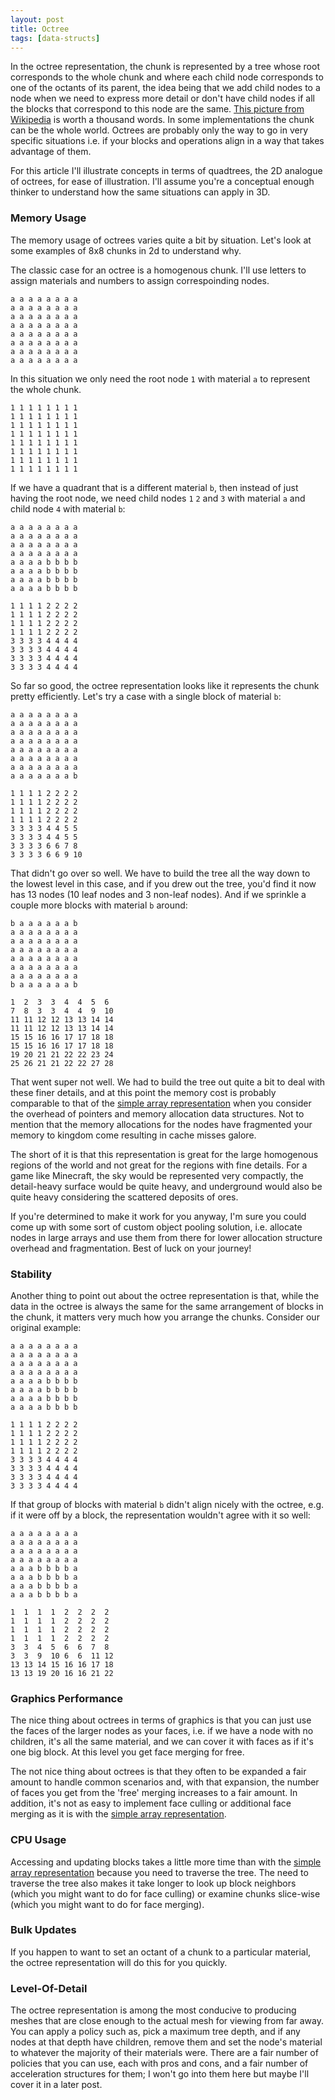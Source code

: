 ```yaml
---
layout: post
title: Octree
tags: [data-structs]
---
```


In the octree representation, the chunk is represented by a tree whose root corresponds to the whole chunk and where each child node corresponds to one of the octants of its parent, the idea being that we add child nodes to a node when we need to express more detail or don't have child nodes if all the blocks that correspond to this node are the same. [This picture from Wikipedia](https://en.wikipedia.org/wiki/Octree#/media/File:Octree2.svg) is worth a thousand words. In some implementations the chunk can be the whole world. Octrees are probably only the way to go in very specific situations i.e. if your blocks and operations align in a way that takes advantage of them.

For this article I'll illustrate concepts in terms of quadtrees, the 2D analogue of octrees, for ease of illustration. I'll assume you're a conceptual enough thinker to understand how the same situations can apply in 3D.

### Memory Usage
The memory usage of octrees varies quite a bit by situation. Let's look at some examples of 8x8 chunks in 2d to understand why.

The classic case for an octree is a homogenous chunk. I'll use letters to assign materials and numbers to assign correspoinding nodes.
```
a a a a a a a a
a a a a a a a a
a a a a a a a a
a a a a a a a a
a a a a a a a a
a a a a a a a a
a a a a a a a a
a a a a a a a a
```
In this situation we only need the root node `1` with material `a` to represent the whole chunk.
```
1 1 1 1 1 1 1 1
1 1 1 1 1 1 1 1
1 1 1 1 1 1 1 1
1 1 1 1 1 1 1 1
1 1 1 1 1 1 1 1
1 1 1 1 1 1 1 1
1 1 1 1 1 1 1 1
1 1 1 1 1 1 1 1
```
If we have a quadrant that is a different material `b`, then instead of just having the root node, we need child nodes `1` `2` and `3` with material `a` and child node `4` with material `b`:
```
a a a a a a a a
a a a a a a a a
a a a a a a a a
a a a a a a a a
a a a a b b b b
a a a a b b b b
a a a a b b b b
a a a a b b b b
```
```
1 1 1 1 2 2 2 2
1 1 1 1 2 2 2 2
1 1 1 1 2 2 2 2
1 1 1 1 2 2 2 2
3 3 3 3 4 4 4 4
3 3 3 3 4 4 4 4
3 3 3 3 4 4 4 4
3 3 3 3 4 4 4 4
```
So far so good, the octree representation looks like it represents the chunk pretty efficiently. Let's try a case with a single block of material `b`:
```
a a a a a a a a
a a a a a a a a
a a a a a a a a
a a a a a a a a
a a a a a a a a
a a a a a a a a
a a a a a a a a
a a a a a a a b
```
```
1 1 1 1 2 2 2 2
1 1 1 1 2 2 2 2
1 1 1 1 2 2 2 2
1 1 1 1 2 2 2 2
3 3 3 3 4 4 5 5
3 3 3 3 4 4 5 5
3 3 3 3 6 6 7 8
3 3 3 3 6 6 9 10
```
That didn't go over so well. We have to build the tree all the way down to the lowest level in this case, and if you drew out the tree, you'd find it now has 13 nodes (10 leaf nodes and 3 non-leaf nodes). And if we sprinkle a couple more blocks with material `b` around:
```
b a a a a a a b
a a a a a a a a
a a a a a a a a
a a a a a a a a
a a a a a a a a
a a a a a a a a
a a a a a a a a
b a a a a a a b
```
```
1  2  3  3  4  4  5  6
7  8  3  3  4  4  9  10
11 11 12 12 13 13 14 14
11 11 12 12 13 13 14 14
15 15 16 16 17 17 18 18
15 15 16 16 17 17 18 18
19 20 21 21 22 22 23 24
25 26 21 21 22 22 27 28
```
That went super not well. We had to build the tree out quite a bit to deal with these finer details, and at this point the memory cost is probably comparable to that of the [simple array representation](https://lattice3f.github.io/blog/2017/05/21/simple-array/) when you consider the overhead of pointers and memory allocation data structures. Not to mention that the memory allocations for the nodes have fragmented your memory to kingdom come resulting in cache misses galore.

The short of it is that this representation is great for the large homogenous regions of the world and not great for the regions with fine details. For a game like Minecraft, the sky would be represented very compactly, the detail-heavy surface would be quite heavy, and underground would also be quite heavy considering the scattered deposits of ores.

If you're determined to make it work for you anyway, I'm sure you could come up with some sort of custom object pooling solution, i.e. allocate nodes in large arrays and use them from there for lower allocation structure overhead and fragmentation. Best of luck on your journey!

### Stability
Another thing to point out about the octree representation is that, while the data in the octree is always the same for the same arrangement of blocks in the chunk, it matters very much how you arrange the chunks. Consider our original example:
```
a a a a a a a a
a a a a a a a a
a a a a a a a a
a a a a a a a a
a a a a b b b b
a a a a b b b b
a a a a b b b b
a a a a b b b b
```
```
1 1 1 1 2 2 2 2
1 1 1 1 2 2 2 2
1 1 1 1 2 2 2 2
1 1 1 1 2 2 2 2
3 3 3 3 4 4 4 4
3 3 3 3 4 4 4 4
3 3 3 3 4 4 4 4
3 3 3 3 4 4 4 4
```
If that group of blocks with material `b` didn't align nicely with the octree, e.g. if it were off by a block, the representation wouldn't agree with it so well:
```
a a a a a a a a
a a a a a a a a
a a a a a a a a
a a a a a a a a
a a a b b b b a
a a a b b b b a
a a a b b b b a
a a a b b b b a
```
```
1  1  1  1  2  2  2  2
1  1  1  1  2  2  2  2
1  1  1  1  2  2  2  2
1  1  1  1  2  2  2  2
3  3  4  5  6  6  7  8
3  3  9  10 6  6  11 12
13 13 14 15 16 16 17 18
13 13 19 20 16 16 21 22
```

### Graphics Performance
The nice thing about octrees in terms of graphics is that you can just use the faces of the larger nodes as your faces, i.e. if we have a node with no children, it's all the same material, and we can cover it with faces as if it's one big block. At this level you get face merging for free.

The not nice thing about octrees is that they often to be expanded a fair amount to handle common scenarios and, with that expansion, the number of faces you get from the 'free' merging increases to a fair amount. In addition, it's not as easy to implement face culling or additional face merging as it is with the [simple array representation](https://lattice3f.github.io/blog/2017/05/21/simple-array/).

### CPU Usage
Accessing and updating blocks takes a little more time than with the [simple array representation](https://lattice3f.github.io/blog/2017/05/21/simple-array/) because you need to traverse the tree. The need to traverse the tree also makes it take longer to look up block neighbors (which you might want to do for face culling) or examine chunks slice-wise (which you might want to do for face merging).

### Bulk Updates
If you happen to want to set an octant of a chunk to a particular material, the octree representation will do this for you quickly.

### Level-Of-Detail
The octree representation is among the most conducive to producing meshes that are close enough to the actual mesh for viewing from far away. You can apply a policy such as, pick a maximum tree depth, and if any nodes at that depth have children, remove them and set the node's material to whatever the majority of their materials were. There are a fair number of policies that you can use, each with pros and cons, and a fair number of acceleration structures for them; I won't go into them here but maybe I'll cover it in a later post.
